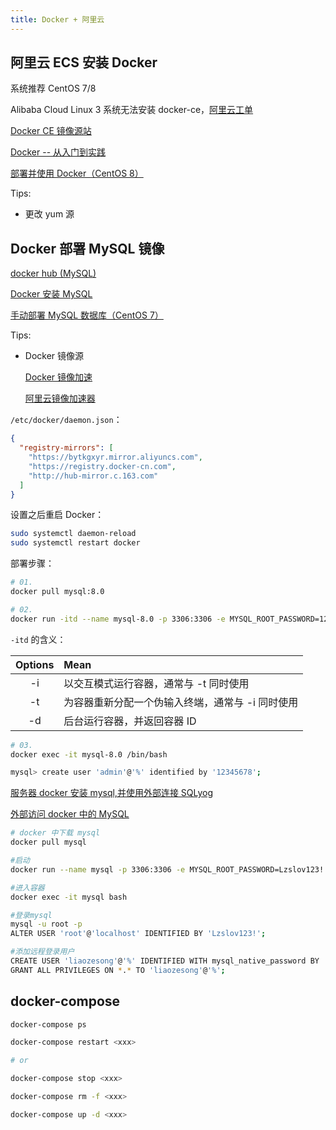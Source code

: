 ```yaml
---
title: Docker + 阿里云
---
```


## 阿里云 ECS 安装 Docker

系统推荐 CentOS 7/8

Alibaba Cloud Linux 3 系统无法安装 docker-ce，[阿里云工单](https://smartservice.console.aliyun.com/service/chat?spm=5176.smartservice_service_list.0.0.c503709aAJwx4w&id=0009LZHXD)

[Docker CE 镜像源站](https://developer.aliyun.com/article/110806)

[Docker -- 从入门到实践](https://yeasy.gitbook.io/docker_practice/install/centos?spm=5176.smartservice_service_chat.0.0.5f24709ardtfD9)

[部署并使用 Docker（CentOS 8）](https://help.aliyun.com/document_detail/187598.html?spm=a2c4g.11186623.6.1370.55991421jk1Fr5)

Tips:

- 更改 yum 源

## Docker 部署 MySQL 镜像

[docker hub (MySQL)](https://hub.docker.com/_/mysql?tab=tags&page=1&ordering=last_updated)

[Docker 安装 MySQL](https://www.runoob.com/docker/docker-install-mysql.html)

[手动部署 MySQL 数据库（CentOS 7）](https://help.aliyun.com/document_detail/116727.html?spm=a2c4g.11186623.6.1380.7bda18d0HC5x8s)

Tips:

- Docker 镜像源

  [Docker 镜像加速](https://www.runoob.com/docker/docker-mirror-acceleration.html)

  [阿里云镜像加速器](https://cr.console.aliyun.com/cn-hangzhou/instances/mirrors)

`/etc/docker/daemon.json`：

```json
{
  "registry-mirrors": [
    "https://bytkgxyr.mirror.aliyuncs.com",
    "https://registry.docker-cn.com",
    "http://hub-mirror.c.163.com"
  ]
}
```

设置之后重启 Docker：

```bash
sudo systemctl daemon-reload
sudo systemctl restart docker
```

部署步骤：

```bash
# 01.
docker pull mysql:8.0

# 02.
docker run -itd --name mysql-8.0 -p 3306:3306 -e MYSQL_ROOT_PASSWORD=12345678 mysql

```

`-itd` 的含义：

| Options | Mean                                             |
| :-----: | :----------------------------------------------- |
|   -i    | 以交互模式运行容器，通常与 -t 同时使用           |
|   -t    | 为容器重新分配一个伪输入终端，通常与 -i 同时使用 |
|   -d    | 后台运行容器，并返回容器 ID                      |

```bash
# 03.
docker exec -it mysql-8.0 /bin/bash

mysql> create user 'admin'@'%' identified by '12345678';
```

[服务器 docker 安装 mysql,并使用外部连接 SQLyog](https://blog.csdn.net/qq_42838723/article/details/88963658)

[外部访问 docker 中的 MySQL](https://www.cnblogs.com/smlile-you-me/p/10650130.html)

```bash
# docker 中下载 mysql
docker pull mysql

#启动
docker run --name mysql -p 3306:3306 -e MYSQL_ROOT_PASSWORD=Lzslov123! -d mysql

#进入容器
docker exec -it mysql bash

#登录mysql
mysql -u root -p
ALTER USER 'root'@'localhost' IDENTIFIED BY 'Lzslov123!';

#添加远程登录用户
CREATE USER 'liaozesong'@'%' IDENTIFIED WITH mysql_native_password BY 'Lzslov123!';
GRANT ALL PRIVILEGES ON *.* TO 'liaozesong'@'%';
```

## docker-compose

```zsh
docker-compose ps

docker-compose restart <xxx>

# or

docker-compose stop <xxx>

docker-compose rm -f <xxx>

docker-compose up -d <xxx>
```
